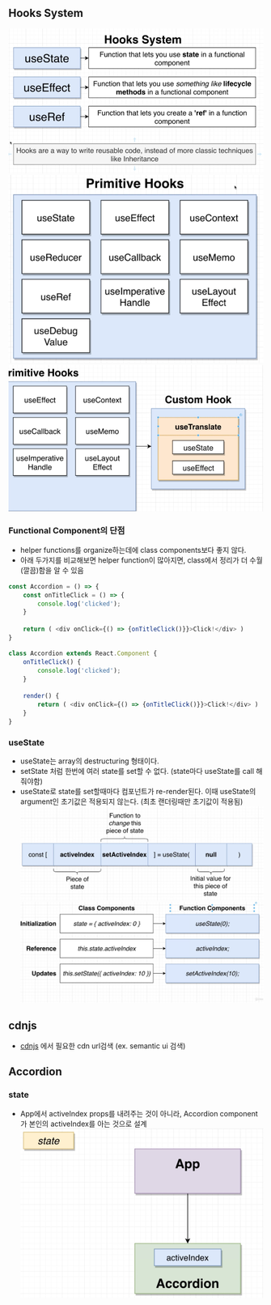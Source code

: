 ## Hooks System
![](./img/hooks_system.png)
![](./img/primitive_hooks.png)
![](./img/custom_hook.png)
### Functional Component의 단점
- helper functions를 organize하는데에 class components보다 좋지 않다.
- 아래 두가지를 비교해보면 helper function이 많아지면, class에서 정리가 더 수월(깔끔)함을 알 수 있음
```js
const Accordion = () => {
    const onTitleClick = () => {
        console.log('clicked');
    }
    
    return ( <div onClick={() => {onTitleClick()}}>Click!</div> )
}
```
```js
class Accordion extends React.Component {
    onTitleClick() {
        console.log('clicked');
    }

    render() {
        return ( <div onClick={() => {onTitleClick()}}>Click!</div> )
    }
}
```
### useState
- useState는 array의 destructuring 형태이다.
- setState 처럼 한번에 여러 state를 set할 수 없다. (state마다 useState를 call 해줘야함)
- useState로 state를 set할때마다 컴포넌트가 re-render된다. 이때 useState의 argument인 초기값은 적용되지 않는다. (최초 랜더링때만 초기값이 적용됨)
![](./img/useState.png)
![](./img/useState_compare.png)

## cdnjs
- [cdnjs](https://cdnjs.com/) 에서 필요한 cdn url검색 (ex. semantic ui 검색)

## Accordion
### state
- App에서 activeIndex props를 내려주는 것이 아니라, Accordion component가 본인의 activeIndex를 아는 것으로 설계
![](./img/accordion.png)